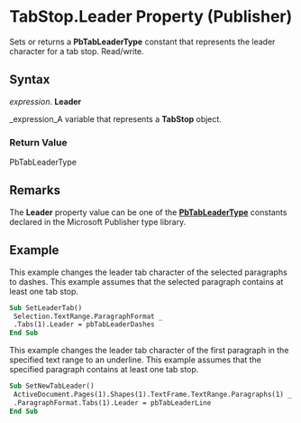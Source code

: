 
# TabStop.Leader Property (Publisher)

Sets or returns a  **PbTabLeaderType** constant that represents the leader character for a tab stop. Read/write.


## Syntax

 _expression_. **Leader**

 _expression_A variable that represents a  **TabStop** object.


### Return Value

PbTabLeaderType


## Remarks

The  **Leader** property value can be one of the **[PbTabLeaderType](56ad8132-a365-c036-c820-359d0cd9098b.md)** constants declared in the Microsoft Publisher type library.


## Example

This example changes the leader tab character of the selected paragraphs to dashes. This example assumes that the selected paragraph contains at least one tab stop.


```vb
Sub SetLeaderTab() 
 Selection.TextRange.ParagraphFormat _ 
 .Tabs(1).Leader = pbTabLeaderDashes 
End Sub
```

This example changes the leader tab character of the first paragraph in the specified text range to an underline. This example assumes that the specified paragraph contains at least one tab stop.




```vb
Sub SetNewTabLeader() 
 ActiveDocument.Pages(1).Shapes(1).TextFrame.TextRange.Paragraphs(1) _ 
 .ParagraphFormat.Tabs(1).Leader = pbTabLeaderLine 
End Sub 

```


